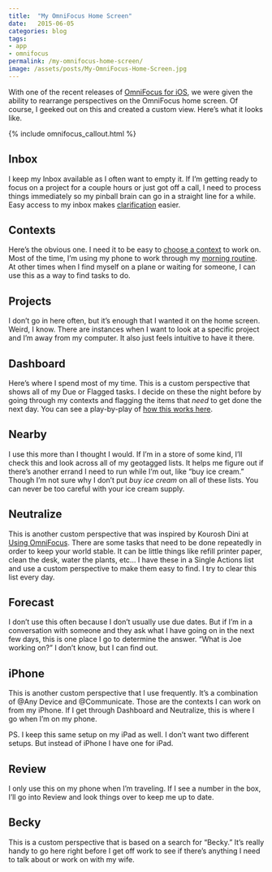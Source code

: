 ```yaml
---
title:  "My OmniFocus Home Screen"
date:   2015-06-05
categories: blog
tags:
- app
- omnifocus
permalink: /my-omnifocus-home-screen/
image: /assets/posts/My-OmniFocus-Home-Screen.jpg
---
```


With one of the recent releases of [OmniFocus for iOS](https://itunes.apple.com/us/app/omnifocus-2/id904071710?mt=8), we were given the ability to rearrange perspectives on the OmniFocus home screen. Of course, I geeked out on this and created a custom view. Here’s what it looks like.

<!--more-->

{% include omnifocus_callout.html %}

## [<span></span>](#inbox)Inbox

I keep my Inbox available as I often want to empty it. If I’m getting ready to focus on a project for a couple hours or just got off a call, I need to process things immediately so my pinball brain can go in a straight line for a while. Easy access to my inbox makes [clarification](http://joebuhlig.com/getting-things-done-clarify/) easier.

## [<span></span>](#contexts)Contexts

Here’s the obvious one. I need it to be easy to [choose a context](http://joebuhlig.com/gtd-contexts-proactive-vs-reactive/) to work on. Most of the time, I’m using my phone to work through my [morning routine](http://joebuhlig.com/my-morning-routine/). At other times when I find myself on a plane or waiting for someone, I can use this as a way to find tasks to do.

## [<span></span>](#projects)Projects

I don’t go in here often, but it’s enough that I wanted it on the home screen. Weird, I know. There are instances when I want to look at a specific project and I’m away from my computer. It also just feels intuitive to have it there.

## [<span></span>](#dashboard)Dashboard

Here’s where I spend most of my time. This is a custom perspective that shows all of my Due or Flagged tasks. I decide on these the night before by going through my contexts and flagging the items that _need_ to get done the next day. You can see a play-by-play of [how this works here](http://joebuhlig.com/a-chaotic-week-with-gtd/).

## [<span></span>](#nearby)Nearby

I use this more than I thought I would. If I’m in a store of some kind, I’ll check this and look across all of my geotagged lists. It helps me figure out if there’s another errand I need to run while I’m out, like “buy ice cream.” Though I’m not sure why I don’t put _buy ice cream_ on all of these lists. You can never be too careful with your ice cream supply.

## [<span></span>](#neutralize)Neutralize

This is another custom perspective that was inspired by Kourosh Dini at [Using OmniFocus](http://www.usingomnifocus.com). There are some tasks that need to be done repeatedly in order to keep your world stable. It can be little things like refill printer paper, clean the desk, water the plants, etc… I have these in a Single Actions list and use a custom perspective to make them easy to find. I try to clear this list every day.

## [<span></span>](#forecast)Forecast

I don’t use this often because I don’t usually use due dates. But if I’m in a conversation with someone and they ask what I have going on in the next few days, this is one place I go to determine the answer. “What is Joe working on?” I don’t know, but I can find out.

## [<span></span>](#iphone)iPhone

This is another custom perspective that I use frequently. It’s a combination of @Any Device and @Communicate. Those are the contexts I can work on from my iPhone. If I get through Dashboard and Neutralize, this is where I go when I’m on my phone.

PS. I keep this same setup on my iPad as well. I don’t want two different setups. But instead of iPhone I have one for iPad.

## [<span></span>](#review)Review

I only use this on my phone when I’m traveling. If I see a number in the box, I’ll go into Review and look things over to keep me up to date.

## [<span></span>](#becky)Becky

This is a custom perspective that is based on a search for “Becky.” It’s really handy to go here right before I get off work to see if there’s anything I need to talk about or work on with my wife.
